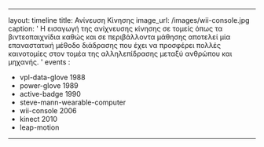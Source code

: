 ---
layout: timeline 
title: Ανίνευση Κίνησης
image_url: /images/wii-console.jpg
caption: ' H εισαγωγή της ανίχνευσης κίνησης σε τομείς όπως τα βιντεοπαιχνίδια καθώς και σε περιβάλλοντα
μάθησης αποτελεί μία επαναστατική μέθοδο διάδρασης που έχει να προσφέρει πολλές καινοτομίες στον τομέα της
αλληλεπίδρασης μεταξύ ανθρώπου και μηχανής. '
events :
  - vpl-data-glove  1988
  - power-glove 1989
  - active-badge 1990
  - steve-mann-wearable-computer
  - wii-console 2006
  - kinect 2010
  - leap-motion
 ---
